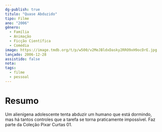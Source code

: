 ```yaml
---
dg-publish: true
titulo: "Quase Abduzido"
tipo: Filme
ano: "2006"
gênero:
  - Família
  - Animação
  - Ficção Científica
  - Comédia
image: https://image.tmdb.org/t/p/w500/v2MeJBldxDasky2RRO9xH9ocDrE.jpg
lançado: 2006-12-28
assistido: false
nota: 
tags:
  - filme
  - pessoal
---
```

# Resumo
Um alienígena adolescente tenta abduzir um humano que está dormindo, mas há tantos controles que a tarefa se torna praticamente impossível. Faz parte da Coleção Pixar Curtas 01.
